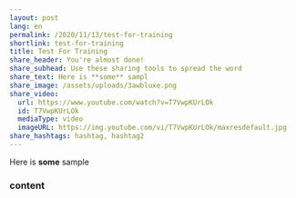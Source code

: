```yaml
---
layout: post
lang: en
permalink: /2020/11/13/test-for-training
shortlink: test-for-training
title: Test For Training
share_header: You're almost done!
share_subhead: Use these sharing tools to spread the word
share_text: Here is **some** sampl
share_image: /assets/uploads/3awbluxe.png
share_video:
  url: https://www.youtube.com/watch?v=T7VwpKUrLOk
  id: T7VwpKUrLOk
  mediaType: video
  imageURL: https://img.youtube.com/vi/T7VwpKUrLOk/maxresdefault.jpg
share_hashtags: hashtag, hashtag2
---
```

Here is **some** sample

### content